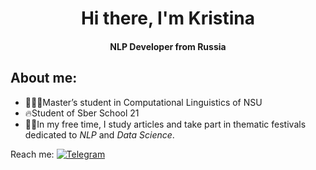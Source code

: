 <div id="header" align="center">
  <h1>Hi there, I'm Kristina</h1>
  <h4>NLP Developer from Russia</h4>
</div>
  
## About me:

- 👩🏻‍💻Master’s student in Computational Linguistics of NSU
- 🔥Student of Sber School 21
- ✍🏻In my free time, I study articles and take part in thematic festivals dedicated to _NLP_ and _Data Science_.

Reach me: [![Telegram](https://img.shields.io/badge/Telegram-2CA5E0?style=for-the-badge&logo=telegram&logoColor=white)](https://t.me/ovchkris)
